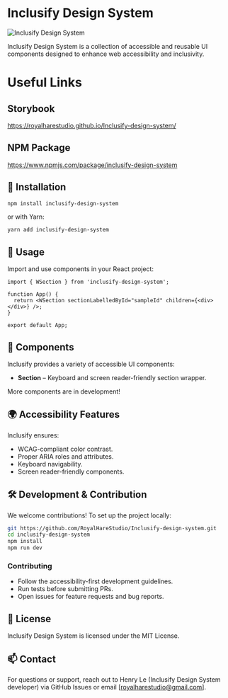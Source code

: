 # Inclusify Design System

![Inclusify Design System](https://img.shields.io/npm/v/inclusify-design-system?style=flat-square)
<!-- ![Build Status](https://img.shields.io/github/actions/workflow/status/YOUR_GITHUB/inclusify-design-system/build.yml?branch=main) -->

Inclusify Design System is a collection of accessible and reusable UI components designed to enhance web accessibility and inclusivity.


# Useful Links
## Storybook
https://royalharestudio.github.io/Inclusify-design-system/

## NPM Package
https://www.npmjs.com/package/inclusify-design-system


## 🚀 Installation

```sh
npm install inclusify-design-system
```

or with Yarn:

```sh
yarn add inclusify-design-system
```

## 📖 Usage

Import and use components in your React project:

```tsx
import { WSection } from 'inclusify-design-system';

function App() {
  return <WSection sectionLabelledById="sampleId" children={<div></div>} />;
}

export default App;
```

## 🎨 Components

Inclusify provides a variety of accessible UI components:

- **Section** – Keyboard and screen reader-friendly section wrapper.

More components are in development!

## 🌍 Accessibility Features

Inclusify ensures:

- WCAG-compliant color contrast.
- Proper ARIA roles and attributes.
- Keyboard navigability.
- Screen reader-friendly components.

## 🛠️ Development & Contribution

We welcome contributions! To set up the project locally:

```sh
git https://github.com/RoyalHareStudio/Inclusify-design-system.git
cd inclusify-design-system
npm install
npm run dev
```

### Contributing

- Follow the accessibility-first development guidelines.
- Run tests before submitting PRs.
- Open issues for feature requests and bug reports.

## 📜 License

Inclusify Design System is licensed under the MIT License.

## 📫 Contact

For questions or support, reach out to Henry Le (Inclusify Design System developer) via GitHub Issues or email [royalharestudio@gmail.com].

